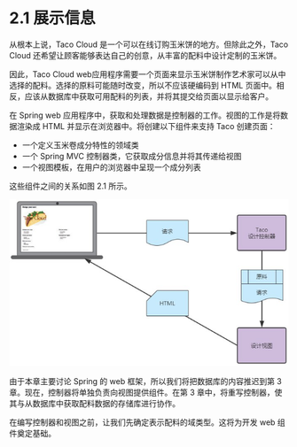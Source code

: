 # 2.1 展示信息

从根本上说，Taco Cloud 是一个可以在线订购玉米饼的地方。但除此之外，Taco Cloud 还希望让顾客能够表达自己的创意，从丰富的配料中设计定制的玉米饼。

因此，Taco Cloud web应用程序需要一个页面来显示玉米饼制作艺术家可以从中选择的配料。选择的原料可能随时改变，所以不应该硬编码到 HTML 页面中。相反，应该从数据库中获取可用配料的列表，并将其提交给页面以显示给客户。

在 Spring web 应用程序中，获取和处理数据是控制器的工作。视图的工作是将数据渲染成 HTML 并显示在浏览器中。将创建以下组件来支持 Taco 创建页面：

* 一个定义玉米卷成分特性的领域类
* 一个 Spring MVC 控制器类，它获取成分信息并将其传递给视图
* 一个视图模板，在用户的浏览器中呈现一个成分列表

这些组件之间的关系如图 2.1 所示。

![&#x56FE; 2.1 &#x5178;&#x578B; Spring MVC &#x8BF7;&#x6C42;&#x6D41;&#x7A0B;](../../.gitbook/assets/图%202.1%20典型%20Spring%20MVC%20请求流程.jpg)

由于本章主要讨论 Spring 的 web 框架，所以我们将把数据库的内容推迟到第 3 章。现在，控制器将单独负责向视图提供组件。在第 3 章中，将重写控制器，使其与从数据库中获取配料数据的存储库进行协作。

在编写控制器和视图之前，让我们先确定表示配料的域类型。这将为开发 web 组件奠定基础。

